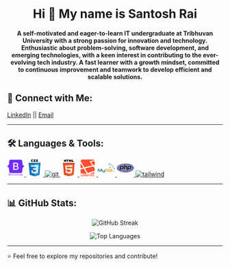 <h1 align="center">Hi 👋 My name is Santosh Rai</h1>

<h4 align="center">A self-motivated and eager-to-learn IT undergraduate at Tribhuvan University with a strong passion for innovation and technology. Enthusiastic about problem-solving, software development, and emerging technologies, with a keen interest in contributing to the ever-evolving tech industry. A fast learner with a growth mindset, committed to continuous improvement and teamwork to develop efficient and scalable solutions.</h4>

## 🚀 Connect with Me:
<p align="left">
  <a href=https://www.linkedin.com/in/santosh-rai-92a9aa245/?trk=public-profile-join-page>LinkedIn</a> ||
  <a href="https://myaccount.google.com/?gar=WzEyMF0&hl=en_GB&utm_source=OGB&utm_medium=act">Email</a>
</p>

---

## 🛠️ Languages & Tools:
<p align="left">
  <a href="https://getbootstrap.com" target="_blank"> <img src="https://raw.githubusercontent.com/devicons/devicon/master/icons/bootstrap/bootstrap-plain-wordmark.svg" alt="bootstrap" width="40" height="40"/> </a>
  <a href="https://www.w3schools.com/css/" target="_blank"> <img src="https://raw.githubusercontent.com/devicons/devicon/master/icons/css3/css3-original-wordmark.svg" alt="css3" width="40" height="40"/> </a>
  <a href="https://git-scm.com/" target="_blank"> <img src="https://www.vectorlogo.zone/logos/git-scm/git-scm-icon.svg" alt="git" width="40" height="40"/> </a>
  <a href="https://www.w3.org/html/" target="_blank"> <img src="https://raw.githubusercontent.com/devicons/devicon/master/icons/html5/html5-original-wordmark.svg" alt="html5" width="40" height="40"/> </a>
  <a href="https://laravel.com/" target="_blank"> <img src="https://raw.githubusercontent.com/devicons/devicon/master/icons/laravel/laravel-plain-wordmark.svg" alt="laravel" width="40" height="40"/> </a>
  <a href="https://www.mysql.com/" target="_blank"> <img src="https://raw.githubusercontent.com/devicons/devicon/master/icons/mysql/mysql-original-wordmark.svg" alt="mysql" width="40" height="40"/> </a>
  <a href="https://www.php.net" target="_blank"> <img src="https://raw.githubusercontent.com/devicons/devicon/master/icons/php/php-original.svg" alt="php" width="40" height="40"/> </a>
  <a href="https://tailwindcss.com/" target="_blank"> <img src="https://www.vectorlogo.zone/logos/tailwindcss/tailwindcss-icon.svg" alt="tailwind" width="40" height="40"/> </a>
</p>

---

## 📊 GitHub Stats:

<p align="center">
  <img src="https://github-readme-streak-stats.herokuapp.com/?user=santosh-rai1999&theme=tokyonight" alt="GitHub Streak" />
</p>

<p align="center">
  <img src="https://github-readme-stats.vercel.app/api/top-langs/?username=santosh-rai1999&layout=compact&theme=tokyonight" alt="Top Languages" />
</p>

---

⭐️ Feel free to explore my repositories and contribute!

